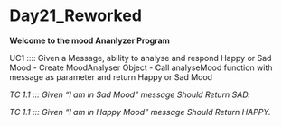 # Day21_Reworked

****Welcome to the mood Ananlyzer Program****

UC1 :::: Given a Message, ability to analyse and respond Happy or Sad Mood - Create MoodAnalyser Object - Call analyseMood function with message as parameter and return Happy or Sad Mood

*TC 1.1 ::: Given “I am in Sad Mood” message Should Return SAD.*

*TC 1.1 ::: Given “I am in Happy Mood” message Should Return HAPPY.*
